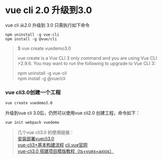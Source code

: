 # vue cli 2.0 升级到3.0

vue cli 从2.0 升级到 3.0 只需执行如下命令
```
npm uninstall -g vue-cli
npm install -g @vue/cli

```

> $ vue create vuedemo3.0
>
>  vue create is a Vue CLI 3 only command and you are using Vue CLI >2.9.6.
>  You may want to run the following to upgrade to Vue CLI 3:
>
>  npm uninstall -g vue-cli  
>  npm install -g @vue/cli

### vue cli3.0创建一个工程
```
vue create vuedemo3.0

```
升级到vue cli 3.0后，仍然可以使用vue cli2.0 创建工程，命令如下：
```
vue init webpack vuedemo

```
> 几个vue cli3.0 的使用链接：  
> [安装部署vuecli3.0](https://www.jianshu.com/p/c028e4cfc8c8)  
> [vue-cli3+基本构建流程](https://www.jianshu.com/p/d794ce75b885)
> [cli.vue官网](https://cli.vuejs.org/zh/)  
> [vue-cli3.0 搭建项目模版教程（ts+vuex+axios）](https://www.jianshu.com/p/44500385abdd)
